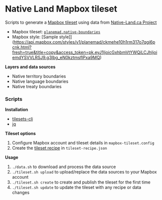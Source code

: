 # Native Land Mapbox tileset

Scripts to generate a [Mapbox tileset](https://docs.mapbox.com/mapbox-tiling-service/guides/) using data from [Native-Land.ca Project](https://native-land.ca/) 

- Mapbox tileset: [`planemad.native-boundaries`](https://studio.mapbox.com/tilesets/planemad.native-boundaries/)
- Mapbox style: [Sample style]](https://api.mapbox.com/styles/v1/planemad/ckmehe10h1rm317o7qgi6pcnk.html?fresh=true&title=copy&access_token=pk.eyJ1IjoicGxhbmVtYWQiLCJhIjoiemdYSVVLRSJ9.g3lbg_eN0kztmsfIPxa9MQ)

**Layers and data sources**

- Native territory boundaries 
- Native language boundaries
- Native treaty boundaries

### Scripts

**Installation**
- [tilesets-cli](https://github.com/mapbox/tilesets-cli/#installation)
- [jq](https://stedolan.github.io/jq/download/)

**Tileset options**
1. Configure Mapbox account and tileset details in `mapbox-tileset.config`
2. Create the [tileset recipe](https://docs.mapbox.com/mapbox-tiling-service/reference/) in `tileset-recipe.json`

**Usage**
1. `./data.sh` to download and process the data source
2. `./tileset.sh upload` to upload/replace the data sources to your Mapbox account
3. `./tileset.sh create` to create and publish the tileset for the first time
4. `./tileset.sh update` to update the tileset with any recipe or data changes